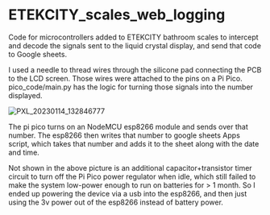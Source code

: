 # ETEKCITY_scales_web_logging
Code for microcontrollers added to ETEKCITY bathroom scales to intercept and decode the signals sent to the liquid crystal display, 
and send that code to Google sheets.

I used a needle to thread wires through the silicone pad connecting the PCB to the LCD screen. Those wires were attached to the pins on a Pi Pico.
pico_code/main.py has the logic for turning those signals into the number displayed.

![PXL_20230114_132846777](https://user-images.githubusercontent.com/48842799/221357058-f5244ead-60aa-4119-8a36-676a4b7301e9.jpg)

The pi pico turns on an NodeMCU esp8266 module and sends over that number. The esp8266 then writes that number to google sheets Apps script, which
takes that number and adds it to the sheet along with the date and time.

Not shown in the above picture is an additional capacitor+transistor timer circuit to turn off the Pi Pico power regulator when idle, which still failed to make the system low-power enough to run on batteries for > 1 month. So I ended up powering the device via a usb into the esp8266, and then just using the 3v power out of the esp8266 instead of battery power.
